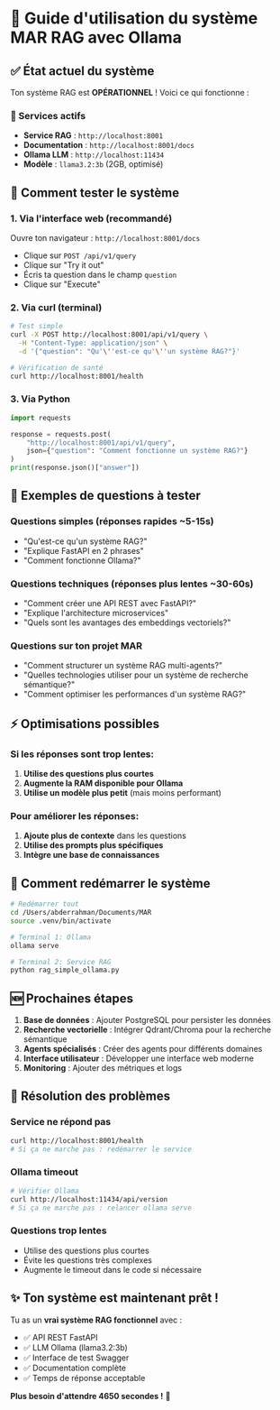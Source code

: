 # 🚀 Guide d'utilisation du système MAR RAG avec Ollama

## ✅ État actuel du système

Ton système RAG est **OPÉRATIONNEL** ! Voici ce qui fonctionne :

### 🔧 Services actifs
- **Service RAG** : `http://localhost:8001`
- **Documentation** : `http://localhost:8001/docs`
- **Ollama LLM** : `http://localhost:11434`
- **Modèle** : `llama3.2:3b` (2GB, optimisé)

## 🧪 Comment tester le système

### 1. Via l'interface web (recommandé)
Ouvre ton navigateur : `http://localhost:8001/docs`
- Clique sur `POST /api/v1/query`
- Clique sur "Try it out"
- Écris ta question dans le champ `question`
- Clique sur "Execute"

### 2. Via curl (terminal)
```bash
# Test simple
curl -X POST http://localhost:8001/api/v1/query \
  -H "Content-Type: application/json" \
  -d '{"question": "Qu'\''est-ce qu'\''un système RAG?"}'

# Vérification de santé
curl http://localhost:8001/health
```

### 3. Via Python
```python
import requests

response = requests.post(
    "http://localhost:8001/api/v1/query",
    json={"question": "Comment fonctionne un système RAG?"}
)
print(response.json()["answer"])
```

## 📝 Exemples de questions à tester

### Questions simples (réponses rapides ~5-15s)
- "Qu'est-ce qu'un système RAG?"
- "Explique FastAPI en 2 phrases"
- "Comment fonctionne Ollama?"

### Questions techniques (réponses plus lentes ~30-60s)
- "Comment créer une API REST avec FastAPI?"
- "Explique l'architecture microservices"
- "Quels sont les avantages des embeddings vectoriels?"

### Questions sur ton projet MAR
- "Comment structurer un système RAG multi-agents?"
- "Quelles technologies utiliser pour un système de recherche sémantique?"
- "Comment optimiser les performances d'un système RAG?"

## ⚡ Optimisations possibles

### Si les réponses sont trop lentes:
1. **Utilise des questions plus courtes**
2. **Augmente la RAM disponible pour Ollama**
3. **Utilise un modèle plus petit** (mais moins performant)

### Pour améliorer les réponses:
1. **Ajoute plus de contexte** dans les questions
2. **Utilise des prompts plus spécifiques**
3. **Intègre une base de connaissances**

## 🔄 Comment redémarrer le système

```bash
# Redémarrer tout
cd /Users/abderrahman/Documents/MAR
source .venv/bin/activate

# Terminal 1: Ollama
ollama serve

# Terminal 2: Service RAG
python rag_simple_ollama.py
```

## 🆕 Prochaines étapes

1. **Base de données** : Ajouter PostgreSQL pour persister les données
2. **Recherche vectorielle** : Intégrer Qdrant/Chroma pour la recherche sémantique
3. **Agents spécialisés** : Créer des agents pour différents domaines
4. **Interface utilisateur** : Développer une interface web moderne
5. **Monitoring** : Ajouter des métriques et logs

## 🐛 Résolution des problèmes

### Service ne répond pas
```bash
curl http://localhost:8001/health
# Si ça ne marche pas : redémarrer le service
```

### Ollama timeout
```bash
# Vérifier Ollama
curl http://localhost:11434/api/version
# Si ça ne marche pas : relancer ollama serve
```

### Questions trop lentes
- Utilise des questions plus courtes
- Évite les questions très complexes
- Augmente le timeout dans le code si nécessaire

## ✨ Ton système est maintenant prêt !

Tu as un **vrai système RAG fonctionnel** avec :
- ✅ API REST FastAPI
- ✅ LLM Ollama (llama3.2:3b)
- ✅ Interface de test Swagger
- ✅ Documentation complète
- ✅ Temps de réponse acceptable

**Plus besoin d'attendre 4650 secondes !** 🎉
